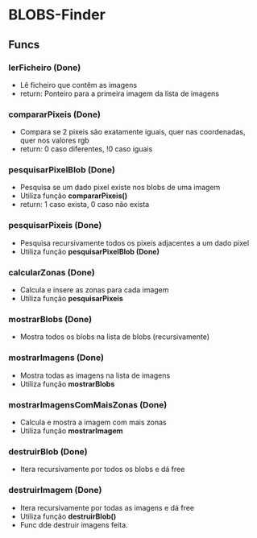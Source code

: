 # BLOBS-Finder
## Funcs

### lerFicheiro (Done)
- Lê ficheiro que contêm as imagens
- return: Ponteiro para a primeira imagem da lista de imagens

### compararPixeis (Done)
- Compara se 2 pixeis são exatamente iguais, quer nas coordenadas, quer nos valores rgb
- return: 0 caso diferentes, !0 caso iguais

### pesquisarPixelBlob (Done)
- Pesquisa se um dado pixel existe nos blobs de uma imagem
- Utiliza função **compararPixeis()**
- return: 1 caso exista, 0 caso não exista

### pesquisarPixeis (Done)
- Pesquisa recursivamente todos os pixeis adjacentes a um dado pixel
- Utiliza função **pesquisarPixelBlob (Done)**

### calcularZonas (Done)
- Calcula e insere as zonas para cada imagem
- Utiliza função **pesquisarPixeis**

### mostrarBlobs (Done)
- Mostra todos os blobs na lista de blobs (recursivamente)

### mostrarImagens (Done)
- Mostra todas as imagens na lista de imagens
- Utiliza função **mostrarBlobs**

### mostrarImagensComMaisZonas (Done)
- Calcula e mostra a imagem com mais zonas
- Utiliza função **mostrarImagem**

### destruirBlob (Done)
- Itera recursivamente por todos os blobs e dá free

### destruirImagem (Done)
- Itera recursivamente por todas as imagens e dá free
- Utiliza função **destruirBlob()**
- Func dde destruir imagens feita.
